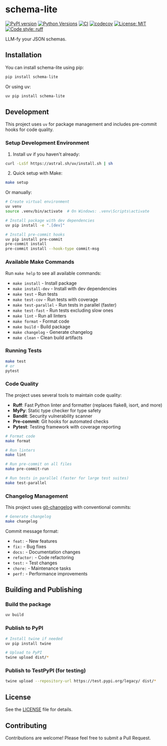 # schema-lite

[![PyPI version](https://badge.fury.io/py/schema-lite.svg)](https://badge.fury.io/py/schema-lite)
[![Python Versions](https://img.shields.io/pypi/pyversions/schema-lite.svg)](https://pypi.org/project/schema-lite/)
[![CI](https://github.com/rohitgarud/schema-lite/workflows/CI/badge.svg)](https://github.com/rohitgarud/schema-lite/actions)
[![codecov](https://codecov.io/gh/rohitgarud/schema-lite/branch/main/graph/badge.svg)](https://codecov.io/gh/rohitgarud/schema-lite)
[![License: MIT](https://img.shields.io/badge/License-MIT-yellow.svg)](https://opensource.org/licenses/MIT)
[![Code style: ruff](https://img.shields.io/badge/code%20style-ruff-000000.svg)](https://github.com/astral-sh/ruff)

LLM-fy your JSON schemas.

## Installation

You can install schema-lite using pip:

```bash
pip install schema-lite
```

Or using uv:

```bash
uv pip install schema-lite
```

## Development

This project uses `uv` for package management and includes pre-commit hooks for code quality.

### Setup Development Environment

1. Install uv if you haven't already:
```bash
curl -LsSf https://astral.sh/uv/install.sh | sh
```

2. Quick setup with Make:
```bash
make setup
```

Or manually:
```bash
# Create virtual environment
uv venv
source .venv/bin/activate  # On Windows: .venv\Scripts\activate

# Install package with dev dependencies
uv pip install -e ".[dev]"

# Install pre-commit hooks
uv pip install pre-commit
pre-commit install
pre-commit install --hook-type commit-msg
```

### Available Make Commands

Run `make help` to see all available commands:

- `make install` - Install package
- `make install-dev` - Install with dev dependencies
- `make test` - Run tests
- `make test-cov` - Run tests with coverage
- `make test-parallel` - Run tests in parallel (faster)
- `make test-fast` - Run tests excluding slow ones
- `make lint` - Run all linters
- `make format` - Format code
- `make build` - Build package
- `make changelog` - Generate changelog
- `make clean` - Clean build artifacts

### Running Tests

```bash
make test
# or
pytest
```

### Code Quality

The project uses several tools to maintain code quality:

- **Ruff**: Fast Python linter and formatter (replaces flake8, isort, and more)
- **MyPy**: Static type checker for type safety
- **Bandit**: Security vulnerability scanner
- **Pre-commit**: Git hooks for automated checks
- **Pytest**: Testing framework with coverage reporting

```bash
# Format code
make format

# Run linters
make lint

# Run pre-commit on all files
make pre-commit-run

# Run tests in parallel (faster for large test suites)
make test-parallel
```

### Changelog Management

This project uses [git-changelog](https://github.com/pawamoy/git-changelog) with conventional commits:

```bash
# Generate changelog
make changelog
```

Commit message format:
- `feat:` - New features
- `fix:` - Bug fixes
- `docs:` - Documentation changes
- `refactor:` - Code refactoring
- `test:` - Test changes
- `chore:` - Maintenance tasks
- `perf:` - Performance improvements

## Building and Publishing

### Build the package

```bash
uv build
```

### Publish to PyPI

```bash
# Install twine if needed
uv pip install twine

# Upload to PyPI
twine upload dist/*
```

### Publish to TestPyPI (for testing)

```bash
twine upload --repository-url https://test.pypi.org/legacy/ dist/*
```

## License

See the [LICENSE](LICENSE) file for details.

## Contributing

Contributions are welcome! Please feel free to submit a Pull Request.
